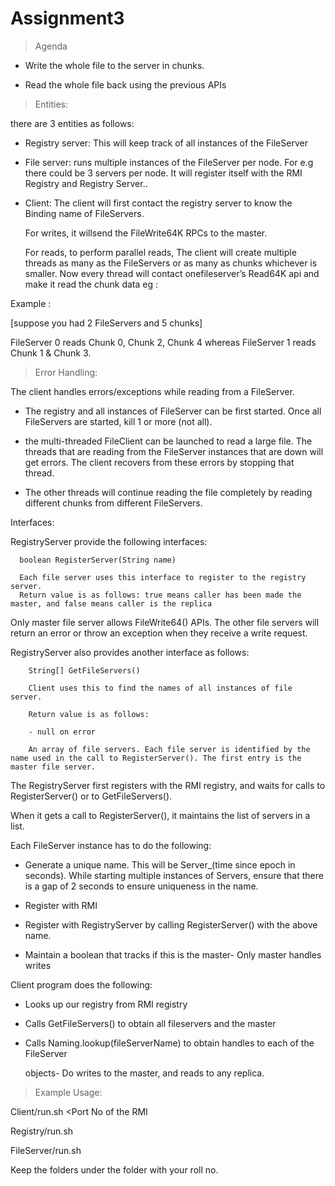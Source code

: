 Assignment3
============



>Agenda 



* Write the whole file to the server in chunks. 


* Read the whole file back using the previous APIs 


>Entities:

there are 3 entities as follows: 


*  Registry server: This will keep track of all instances of the FileServer 


*  File server:  runs multiple instances of the FileServer per node. For e.g
   there could be 3 servers per node. It will register itself with the RMI Registry    and Registry Server.. 

* Client:  The client will first contact the registry server to know the Binding
 name of FileServers.
  
  For writes, it willsend the FileWrite64K RPCs to the master.

  For reads,  to perform parallel reads, The client will create 
  multiple threads as many as the FileServers or as many as chunks whichever is      smaller. Now every thread will contact onefileserver’s Read64K api and make it     read the  chunk data eg : 


Example : 

[suppose you had 2 FileServers and 5 chunks] 

FileServer 0 reads Chunk 0, Chunk 2, Chunk 4 whereas FileServer 1 reads Chunk 1 & Chunk 3. 


>Error Handling:

 The client handles errors/exceptions while reading from a FileServer.

* The registry and all instances of FileServer can be first started. Once all FileServers are started, kill 1 or more (not all). 


* the multi-threaded FileClient can be launched to read a large file. The threads that are reading from the FileServer instances that are down will get errors. The client recovers from these errors by stopping that thread.

* The other threads will continue reading the file completely by reading different chunks from different FileServers.


Interfaces:


RegistryServer  provide the following interfaces: 
      
      boolean RegisterServer(String name)

      Each file server uses this interface to register to the registry server. 
      Return value is as follows: true means caller has been made the master, and false means caller is the replica 

Only master file server allows FileWrite64() APIs. The other file servers will return an error or throw an exception when they receive a write request. 

RegistryServer also provides another interface as follows: 

        String[] GetFileServers() 

        Client uses this to find the names of all instances of file server. 

        Return value is as follows: 

        - null on error 

        An array of file servers. Each file server is identified by the name used in the call to RegisterServer(). The first entry is the master file server. 
        

The RegistryServer first registers with the RMI registry, and waits for calls to RegisterServer() or to GetFileServers(). 

When it gets a call to RegisterServer(), it maintains the list of servers in a list. 

Each FileServer instance has to do the following: 

- Generate a unique name. This will be Server_(time since epoch in seconds). While
  starting multiple instances of Servers, ensure that there is a gap of 2 seconds    to ensure uniqueness in the name. 

- Register with RMI 

- Register with RegistryServer by calling RegisterServer() with the above name. 

- Maintain a boolean that tracks if this is the master- Only master handles writes 

Client program does the following: 

- Looks up our registry from RMI registry 

- Calls GetFileServers() to obtain all fileservers and the master 

- Calls Naming.lookup(fileServerName) to obtain handles to each of the FileServer 

  objects- Do writes to the master, and reads to any replica. 


>Example Usage:

Client/run.sh <Name of the File> <IP Address of RMI registry> <Port No of the RMI 

Registry/run.sh <IP Address of RMI registry> <Port No of the RMI Registry> 

FileServer/run.sh <IP Address of RMI registry> <Port No of the RMI Registry> 

 

Keep the folders under the folder with your roll no. 
